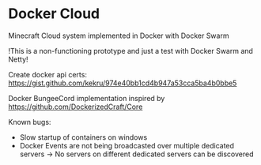 # Docker Cloud
Minecraft Cloud system implemented in Docker with Docker Swarm

!This is a non-functioning prototype and just a test with Docker Swarm and Netty!

Create docker api certs: https://gist.github.com/kekru/974e40bb1cd4b947a53cca5ba4b0bbe5

Docker BungeeCord implementation inspired by https://github.com/DockerizedCraft/Core

Known bugs:
 - Slow startup of containers on windows
 - Docker Events are not being broadcasted over multiple dedicated servers -> No servers on different dedicated servers can be discovered